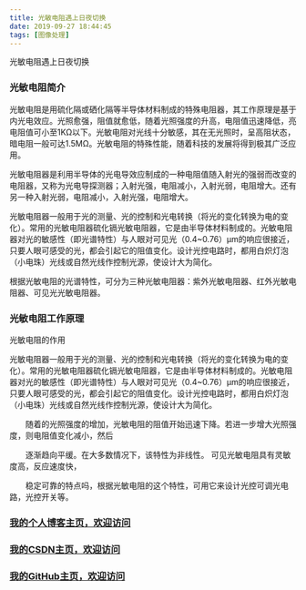 ```yaml
---
title: 光敏电阻遇上日夜切换
date: 2019-09-27 18:44:45
tags: [图像处理]
---
```


光敏电阻遇上日夜切换
<!--more-->
### 光敏电阻简介
光敏电阻是用硫化隔或硒化隔等半导体材料制成的特殊电阻器，其工作原理是基于内光电效应。光照愈强，阻值就愈低，随着光照强度的升高，电阻值迅速降低，亮电阻值可小至1KΩ以下。光敏电阻对光线十分敏感，其在无光照时，呈高阻状态，暗电阻一般可达1.5MΩ。光敏电阻的特殊性能，随着科技的发展将得到极其广泛应用。

光敏电阻器是利用半导体的光电导效应制成的一种电阻值随入射光的强弱而改变的电阻器，又称为光电导探测器；入射光强，电阻减小，入射光弱，电阻增大。还有另一种入射光弱，电阻减小，入射光强，电阻增大。

光敏电阻器一般用于光的测量、光的控制和光电转换（将光的变化转换为电的变化）。常用的光敏电阻器硫化镉光敏电阻器，它是由半导体材料制成的。光敏电阻器对光的敏感性（即光谱特性）与人眼对可见光（0.4~0.76）μm的响应很接近，只要人眼可感受的光，都会引起它的阻值变化。设计光控电路时，都用白炽灯泡（小电珠）光线或自然光线作控制光源，使设计大为简化。

根据光敏电阻的光谱特性，可分为三种光敏电阻器：紫外光敏电阻器、红外光敏电阻器、可见光光敏电阻器。

### 光敏电阻工作原理
光敏电阻的作用

光敏电阻器一般用于光的测量、光的控制和光电转换（将光的变化转换为电的变化）。常用的光敏电阻器硫化镉光敏电阻器，它是由半导体材料制成的。光敏电阻器对光的敏感性（即光谱特性）与人眼对可见光（0.4~0.76）μm的响应很接近，只要人眼可感受的光，都会引起它的阻值变化。设计光控电路时，都用白炽灯泡（小电珠）光线或自然光线作控制光源，使设计大为简化。

　　随着的光照强度的增加，光敏电阻的阻值开始迅速下降。若进一步增大光照强度，则电阻值变化减小，然后

　　逐渐趋向平缓。在大多数情况下，该特性为非线性。 可见光敏电阻具有灵敏度高，反应速度快，

　　稳定可靠的特点吗，根据光敏电阻的这个特性，可用它来设计光控可调光电路，光控开关等。




### [我的个人博客主页，欢迎访问](http://www.aomanhao.top/)
### [我的CSDN主页，欢迎访问](https://blog.csdn.net/Aoman_Hao)
### [我的GitHub主页，欢迎访问](https://github.com/AomanHao)


